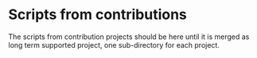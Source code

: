 # Scripts from contributions

The scripts from contribution projects should be here until it is merged as long term supported project, one sub-directory for each project.